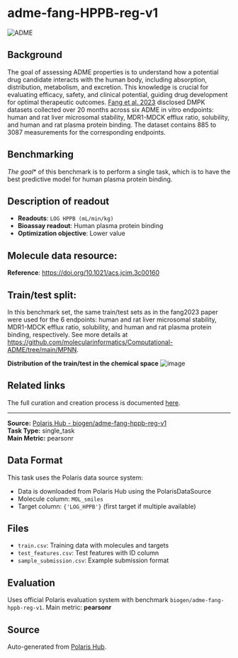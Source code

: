 # adme-fang-HPPB-reg-v1

![ADME](https://storage.googleapis.com/polaris-public/icons/icons8-whale-96-ADME.png) 

## Background

The goal of assessing ADME properties is to understand how a potential drug candidate interacts with the human body, including absorption, distribution, metabolism, and excretion. This knowledge is crucial for evaluating efficacy, safety, and clinical potential, guiding drug development for optimal therapeutic outcomes. [Fang et al. 2023](https://doi.org/10.1021/acs.jcim.3c00160) disclosed DMPK datasets collected over 20 months across six ADME in vitro endpoints: human and rat liver microsomal stability, MDR1-MDCK efflux ratio, solubility, and human and rat plasma protein binding. The dataset contains 885 to 3087 measurements for the corresponding endpoints. 

## Benchmarking
*The goal** of this benchmark is to perform a single task, which is to have the best predictive model for human plasma protein binding. 


## Description of readout 
- **Readouts**: `LOG HPPB (mL/min/kg)`
- **Bioassay readout**: Human plasma protein binding 
- **Optimization objective**: Lower value

## Molecule data resource: 
**Reference**: https://doi.org/10.1021/acs.jcim.3c00160

## Train/test split:
In this benchmark set, the same train/test sets as in the fang2023 paper were used for the 6 endpoints: human and rat liver microsomal stability, MDR1-MDCK efflux ratio, solubility, and human and rat plasma protein binding, respectively. 
See more details at https://github.com/molecularinformatics/Computational-ADME/tree/main/MPNN.

**Distribution of the train/test in the chemical space**
![image](https://storage.googleapis.com/polaris-public/datasets/ADME/fang2023/figures/fang2023_ADME_public_v1_tsne_random_split.png)

## Related links
The full curation and creation process is documented [here](https://github.com/polaris-hub/polaris-recipes/blob/main/01_ADME).


---

**Source:** [Polaris Hub - biogen/adme-fang-hppb-reg-v1](https://polarishub.io)  
**Task Type:** single_task  
**Main Metric:** pearsonr

## Data Format

This task uses the Polaris data source system:
- Data is downloaded from Polaris Hub using the PolarisDataSource
- Molecule column: `MOL_smiles`
- Target column: `{'LOG_HPPB'}` (first target if multiple available)

## Files

- `train.csv`: Training data with molecules and targets
- `test_features.csv`: Test features with ID column
- `sample_submission.csv`: Example submission format

## Evaluation

Uses official Polaris evaluation system with benchmark `biogen/adme-fang-hppb-reg-v1`.
Main metric: **pearsonr**

## Source

Auto-generated from [Polaris Hub](https://polarishub.io/).
